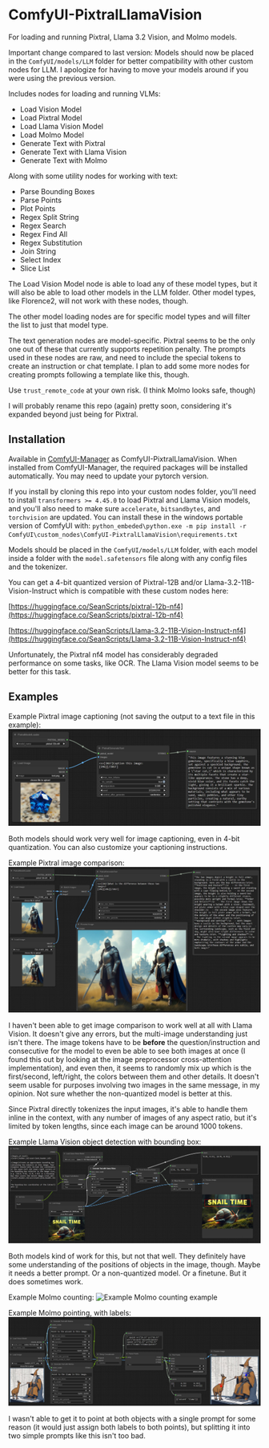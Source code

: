 # ComfyUI-PixtralLlamaVision

For loading and running Pixtral, Llama 3.2 Vision, and Molmo models. 

Important change compared to last version: Models should now be placed in the `ComfyUI/models/LLM` folder for better compatibility with other custom nodes for LLM. I apologize for having to move your models around if you were using the previous version.

Includes nodes for loading and running VLMs:
- Load Vision Model
- Load Pixtral Model
- Load Llama Vision Model
- Load Molmo Model
- Generate Text with Pixtral
- Generate Text with Llama Vision
- Generate Text with Molmo

Along with some utility nodes for working with text:
- Parse Bounding Boxes
- Parse Points
- Plot Points
- Regex Split String
- Regex Search
- Regex Find All
- Regex Substitution
- Join String
- Select Index
- Slice List

The Load Vision Model node is able to load any of these model types, but it will also be able to load other models in the LLM folder. Other model types, like Florence2, will not work with these nodes, though.

The other model loading nodes are for specific model types and will filter the list to just that model type.

The text generation nodes are model-specific. Pixtral seems to be the only one out of these that currently supports repetition penalty. The prompts used in these nodes are raw, and need to include the special tokens to create an instruction or chat template. I plan to add some more nodes for creating prompts following a template like this, though.

Use `trust_remote_code` at your own risk. (I think Molmo looks safe, though)

I will probably rename this repo (again) pretty soon, considering it's expanded beyond just being for Pixtral.

## Installation

Available in [ComfyUI-Manager](https://github.com/ltdrdata/ComfyUI-Manager) as ComfyUI-PixtralLlamaVision. When installed from ComfyUI-Manager, the required packages will be installed automatically. You may need to update your pytorch version.

If you install by cloning this repo into your custom nodes folder, you'll need to install `transformers >= 4.45.0` to load Pixtral and Llama Vision models, and you'll also need to make sure `accelerate`, `bitsandbytes`, and `torchvision` are updated. You can install these in the windows portable version of ComfyUI with:
`python_embeded\python.exe -m pip install -r ComfyUI\custom_nodes\ComfyUI-PixtralLlamaVision\requirements.txt`

Models should be placed in the `ComfyUI/models/LLM` folder, with each model inside a folder with the `model.safetensors` file along with any config files and the tokenizer.

You can get a 4-bit quantized version of Pixtral-12B and/or Llama-3.2-11B-Vision-Instruct which is compatible with these custom nodes here:

[https://huggingface.co/SeanScripts/pixtral-12b-nf4](https://huggingface.co/SeanScripts/pixtral-12b-nf4)

[https://huggingface.co/SeanScripts/Llama-3.2-11B-Vision-Instruct-nf4](https://huggingface.co/SeanScripts/Llama-3.2-11B-Vision-Instruct-nf4)

Unfortunately, the Pixtral nf4 model has considerably degraded performance on some tasks, like OCR. The Llama Vision model seems to be better for this task.

## Examples

Example Pixtral image captioning (not saving the output to a text file in this example):
![Example Pixtral image captioning workflow](examples/pixtral_caption_example.jpg)

Both models should work very well for image captioning, even in 4-bit quantization. You can also customize your captioning instructions.

Example Pixtral image comparison:
![Example Pixtral image comparison workflow](examples/pixtral_comparison_example.jpg)

I haven't been able to get image comparison to work well at all with Llama Vision. It doesn't give any errors, but the multi-image understanding just isn't there. The image tokens have to be **before** the question/instruction and consecutive for the model to even be able to see both images at once (I found this out by looking at the image preprocessor cross-attention implementation), and even then, it seems to randomly mix up which is the first/second, left/right, the colors between them and other details. It doesn't seem usable for purposes involving two images in the same message, in my opinion. Not sure whether the non-quantized model is better at this.

Since Pixtral directly tokenizes the input images, it's able to handle them inline in the context, with any number of images of any aspect ratio, but it's limited by token lengths, since each image can be around 1000 tokens.

Example Llama Vision object detection with bounding box:
![Example Llama Vision object detection with bounding box workflow](examples/llama_vision_bounding_box_example.jpg)

Both models kind of work for this, but not that well. They definitely have some understanding of the positions of objects in the image, though. Maybe it needs a better prompt. Or a non-quantized model. Or a finetune. But it does sometimes work.

Example Molmo counting:
![Example Molmo counting example](examples/molmo_counting_example.jpg)

Example Molmo pointing, with labels:
![Example Molmo pointing example](examples/molmo_multi_pointing_example.jpg)

I wasn't able to get it to point at both objects with a single prompt for some reason (it would just assign both labels to both points), but splitting it into two simple prompts like this isn't too bad.